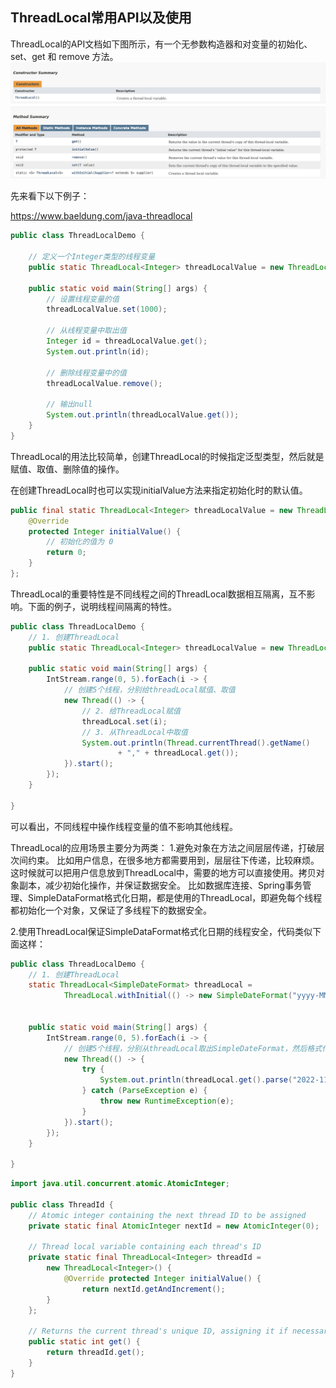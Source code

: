 ## ThreadLocal常用API以及使用

ThreadLocal的API文档如下图所示，有一个无参数构造器和对变量的初始化、set、get 和 remove 方法。
![截屏2023-10-14 下午4.02.32.png](images%2F%E6%88%AA%E5%B1%8F2023-10-14%20%E4%B8%8B%E5%8D%884.02.32.png)

先来看下以下例子：

https://www.baeldung.com/java-threadlocal
```java
public class ThreadLocalDemo {

    // 定义一个Integer类型的线程变量
    public static ThreadLocal<Integer> threadLocalValue = new ThreadLocal<>();

    public static void main(String[] args) {
        // 设置线程变量的值
        threadLocalValue.set(1000);

        // 从线程变量中取出值
        Integer id = threadLocalValue.get();
        System.out.println(id);

        // 删除线程变量中的值
        threadLocalValue.remove();
        
        // 输出null
        System.out.println(threadLocalValue.get());
    }
}
```
ThreadLocal的用法比较简单，创建ThreadLocal的时候指定泛型类型，然后就是赋值、取值、删除值的操作。

在创建ThreadLocal时也可以实现initialValue方法来指定初始化时的默认值。
```java
public final static ThreadLocal<Integer> threadLocalValue = new ThreadLocal<Integer>() {
    @Override
    protected Integer initialValue() {
        // 初始化的值为 0
        return 0;
    }
};
```

ThreadLocal的重要特性是不同线程之间的ThreadLocal数据相互隔离，互不影响。下面的例子，说明线程间隔离的特性。
```java
public class ThreadLocalDemo {
    // 1. 创建ThreadLocal
    public static ThreadLocal<Integer> threadLocalValue = new ThreadLocal<>();

    public static void main(String[] args) {
        IntStream.range(0, 5).forEach(i -> {
          	// 创建5个线程，分别给threadLocal赋值、取值
            new Thread(() -> {
                // 2. 给ThreadLocal赋值
                threadLocal.set(i);
                // 3. 从ThreadLocal中取值
                System.out.println(Thread.currentThread().getName()
                        + "," + threadLocal.get());
            }).start();
        });
    }

}
```
可以看出，不同线程中操作线程变量的值不影响其他线程。

ThreadLocal的应用场景主要分为两类：
1.避免对象在方法之间层层传递，打破层次间约束。
比如用户信息，在很多地方都需要用到，层层往下传递，比较麻烦。这时候就可以把用户信息放到ThreadLocal中，需要的地方可以直接使用。拷贝对象副本，减少初始化操作，并保证数据安全。
比如数据库连接、Spring事务管理、SimpleDataFormat格式化日期，都是使用的ThreadLocal，即避免每个线程都初始化一个对象，又保证了多线程下的数据安全。

2.使用ThreadLocal保证SimpleDataFormat格式化日期的线程安全，代码类似下面这样：

```java
public class ThreadLocalDemo {
    // 1. 创建ThreadLocal
    static ThreadLocal<SimpleDateFormat> threadLocal =
            ThreadLocal.withInitial(() -> new SimpleDateFormat("yyyy-MM-dd HH:mm:ss"));


    public static void main(String[] args) {
        IntStream.range(0, 5).forEach(i -> {
            // 创建5个线程，分别从threadLocal取出SimpleDateFormat，然后格式化日期
            new Thread(() -> {
                try {
                    System.out.println(threadLocal.get().parse("2022-11-11 00:00:00"));
                } catch (ParseException e) {
                    throw new RuntimeException(e);
                }
            }).start();
        });
    }

}
```


```java
import java.util.concurrent.atomic.AtomicInteger;

public class ThreadId {
    // Atomic integer containing the next thread ID to be assigned
    private static final AtomicInteger nextId = new AtomicInteger(0);

    // Thread local variable containing each thread's ID
    private static final ThreadLocal<Integer> threadId =
        new ThreadLocal<Integer>() {
            @Override protected Integer initialValue() {
                return nextId.getAndIncrement();
        }
    };

    // Returns the current thread's unique ID, assigning it if necessary
    public static int get() {
        return threadId.get();
    }
}
```


